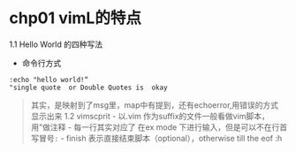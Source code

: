 # chp01 vimL的特点
1.1 Hello World 的四种写法
- 命令行方式
```vimscript
:echo "hello world!“ 
"single quote  or Double Quotes is  okay
```
> 其实，是映射到了msg里，map中有提到，还有echoerror,用错误的方式 显示出来 1.2 vimscprit
	- 以.vim 作为suffix的文件一般看做vim脚本，用"做注释
	- 每一行其实对应了 在ex mode 下进行输入，但是可以不在行首写冒号`:`
	- finish 表示直接结束脚本（optional），otherwise till the eof
:h 


